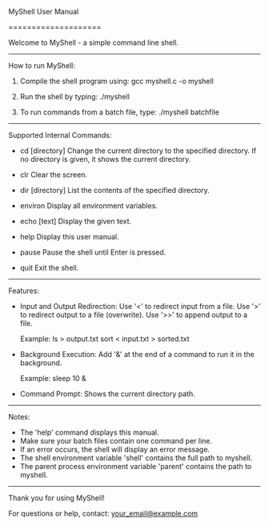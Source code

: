 MyShell User Manual

====================

Welcome to MyShell - a simple command line shell.

---

How to run MyShell:

1. Compile the shell program using:
   gcc myshell.c -o myshell

2. Run the shell by typing:
   ./myshell

3. To run commands from a batch file, type:
   ./myshell batchfile

---

Supported Internal Commands:

- cd [directory]
  Change the current directory to the specified directory.
  If no directory is given, it shows the current directory.

- clr
  Clear the screen.

- dir [directory]
  List the contents of the specified directory.

- environ
  Display all environment variables.

- echo [text]
  Display the given text.

- help
  Display this user manual.

- pause
  Pause the shell until Enter is pressed.

- quit
  Exit the shell.

---

Features:

- Input and Output Redirection:
  Use '<' to redirect input from a file.
  Use '>' to redirect output to a file (overwrite).
  Use '>>' to append output to a file.

  Example:
  ls > output.txt
  sort < input.txt > sorted.txt

- Background Execution:
  Add '&' at the end of a command to run it in the background.

  Example:
  sleep 10 &

- Command Prompt:
  Shows the current directory path.

---

Notes:

- The 'help' command displays this manual.
- Make sure your batch files contain one command per line.
- If an error occurs, the shell will display an error message.
- The shell environment variable 'shell' contains the full path to myshell.
- The parent process environment variable 'parent' contains the path to myshell.

---

Thank you for using MyShell!

For questions or help, contact: your_email@example.com
